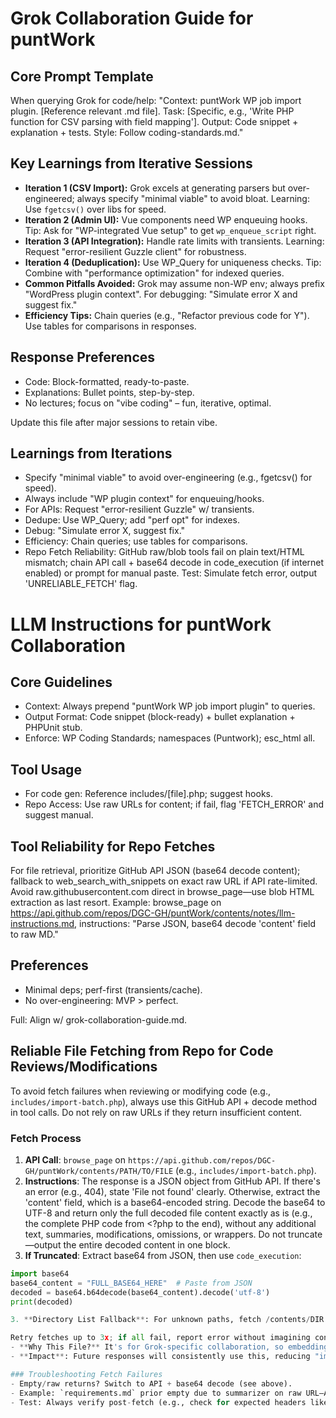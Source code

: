 # Grok Collaboration Guide for puntWork

## Core Prompt Template
When querying Grok for code/help:
"Context: puntWork WP job import plugin. [Reference relevant .md file]. Task: [Specific, e.g., 'Write PHP function for CSV parsing with field mapping']. Output: Code snippet + explanation + tests. Style: Follow coding-standards.md."

## Key Learnings from Iterative Sessions
- **Iteration 1 (CSV Import):** Grok excels at generating parsers but over-engineered; always specify "minimal viable" to avoid bloat. Learning: Use `fgetcsv()` over libs for speed.
- **Iteration 2 (Admin UI):** Vue components need WP enqueuing hooks. Tip: Ask for "WP-integrated Vue setup" to get `wp_enqueue_script` right.
- **Iteration 3 (API Integration):** Handle rate limits with transients. Learning: Request "error-resilient Guzzle client" for robustness.
- **Iteration 4 (Deduplication):** Use WP_Query for uniqueness checks. Tip: Combine with "performance optimization" for indexed queries.
- **Common Pitfalls Avoided:** Grok may assume non-WP env; always prefix "WordPress plugin context". For debugging: "Simulate error X and suggest fix."
- **Efficiency Tips:** Chain queries (e.g., "Refactor previous code for Y"). Use tables for comparisons in responses.

## Response Preferences
- Code: Block-formatted, ready-to-paste.
- Explanations: Bullet points, step-by-step.
- No lectures; focus on "vibe coding" – fun, iterative, optimal.

Update this file after major sessions to retain vibe.


## Learnings from Iterations
- Specify "minimal viable" to avoid over-engineering (e.g., fgetcsv() for speed).
- Always include "WP plugin context" for enqueuing/hooks.
- For APIs: Request "error-resilient Guzzle" w/ transients.
- Dedupe: Use WP_Query; add "perf opt" for indexes.
- Debug: "Simulate error X, suggest fix."
- Efficiency: Chain queries; use tables for comparisons.
- Repo Fetch Reliability: GitHub raw/blob tools fail on plain text/HTML mismatch; chain API call + base64 decode in code_execution (if internet enabled) or prompt for manual paste. Test: Simulate fetch error, output 'UNRELIABLE_FETCH' flag.


# LLM Instructions for puntWork Collaboration

## Core Guidelines
- Context: Always prepend "puntWork WP job import plugin" to queries.
- Output Format: Code snippet (block-ready) + bullet explanation + PHPUnit stub.
- Enforce: WP Coding Standards; namespaces (Puntwork\); esc_html all.

## Tool Usage
- For code gen: Reference includes/[file].php; suggest hooks.
- Repo Access: Use raw URLs for content; if fail, flag 'FETCH_ERROR' and suggest manual.

## Tool Reliability for Repo Fetches
For file retrieval, prioritize GitHub API JSON (base64 decode content); fallback to web_search_with_snippets on exact raw URL if API rate-limited. Avoid raw.githubusercontent.com direct in browse_page—use blob HTML extraction as last resort. Example: browse_page on https://api.github.com/repos/DGC-GH/puntWork/contents/notes/llm-instructions.md, instructions: "Parse JSON, base64 decode 'content' field to raw MD."

## Preferences
- Minimal deps; perf-first (transients/cache).
- No over-engineering: MVP > perfect.

Full: Align w/ grok-collaboration-guide.md.

## Reliable File Fetching from Repo for Code Reviews/Modifications

To avoid fetch failures when reviewing or modifying code (e.g., `includes/import-batch.php`), always use this GitHub API + decode method in tool calls. Do not rely on raw URLs if they return insufficient content.

### Fetch Process
1. **API Call**: `browse_page` on `https://api.github.com/repos/DGC-GH/puntWork/contents/PATH/TO/FILE` (e.g., `includes/import-batch.php`).
2. **Instructions**:
The response is a JSON object from GitHub API. If there's an error (e.g., 404), state 'File not found' clearly. Otherwise, extract the 'content' field, which is a base64-encoded string. Decode the base64 to UTF-8 and return only the full decoded file content exactly as is (e.g., the complete PHP code from <?php to the end), without any additional text, summaries, modifications, omissions, or wrappers. Do not truncate—output the entire decoded content in one block.
3. **If Truncated**: Extract base64 from JSON, then use `code_execution`:
```python
import base64
base64_content = "FULL_BASE64_HERE"  # Paste from JSON
decoded = base64.b64decode(base64_content).decode('utf-8')
print(decoded)

3. **Directory List Fallback**: For unknown paths, fetch /contents/DIR (e.g., /includes) with instructions: "Return the full raw JSON array of file objects."

Retry fetches up to 3x; if all fail, report error without imagining content. Update this section if tools evolve.
- **Why This File?** It's for Grok-specific collaboration, so embedding the workflow here ensures it's referenced in future prompts.
- **Impact**: Future responses will consistently use this, reducing "imagined" code issues. Commit with message: "Add reliable GitHub fetch guide for Grok tools."

### Troubleshooting Fetch Failures
- Empty/raw returns? Switch to API + base64 decode (see above).
- Example: `requirements.md` prior empty due to summarizer on raw URL—API fixed it.
- Test: Always verify post-fetch (e.g., check for expected headers like "# Job Import").
